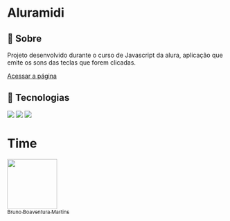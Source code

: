 <h1>Aluramidi</h1>

<h2>🔖 Sobre</h2>
<p>Projeto desenvolvido durante o curso de Javascript da alura, aplicação que emite os sons das teclas que forem clicadas.</p>

[Acessar a página]( https://brunomartins.github.io/aluramidi-teclado-com-som/)

## 🚀 Tecnologias
<div>
  <img src="https://img.shields.io/badge/html5-%23E34F26.svg?style=for-the-badge&logo=html5&logoColor=white">
  <img src="http://img.shields.io/badge/css3-%231572B6.svg?style=for-the-badge&logo=css3&logoColor=white">
  <img src="https://img.shields.io/badge/javascript-%23323330.svg?style=for-the-badge&logo=javascript&logoColor=%23F7DF1E">
</div>

# Time
[<img loading="lazy" src="https://avatars.githubusercontent.com/u/152302844?v=4" width=115><br><sub>Bruno Boaventura Martins</sub>](https://github.com/BrunoMartins)
